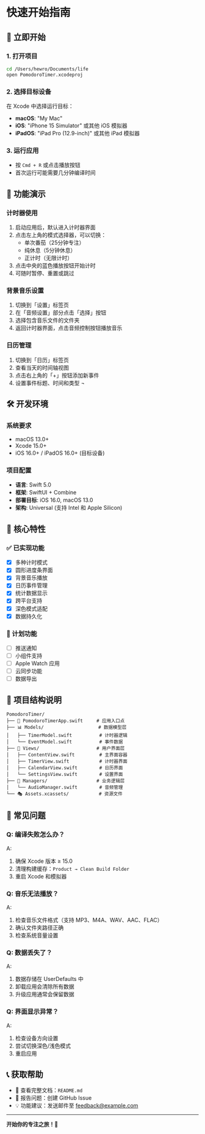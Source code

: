# 快速开始指南

## 🚀 立即开始

### 1. 打开项目
```bash
cd /Users/hewro/Documents/life
open PomodoroTimer.xcodeproj
```

### 2. 选择目标设备
在 Xcode 中选择运行目标：
- **macOS**: "My Mac"
- **iOS**: "iPhone 15 Simulator" 或其他 iOS 模拟器
- **iPadOS**: "iPad Pro (12.9-inch)" 或其他 iPad 模拟器

### 3. 运行应用
- 按 `Cmd + R` 或点击播放按钮
- 首次运行可能需要几分钟编译时间

## 📱 功能演示

### 计时器使用
1. 启动应用后，默认进入计时器界面
2. 点击左上角的模式选择器，可以切换：
   - 单次番茄（25分钟专注）
   - 纯休息（5分钟休息）
   - 正计时（无限计时）
3. 点击中央的蓝色播放按钮开始计时
4. 可随时暂停、重置或跳过

### 背景音乐设置
1. 切换到「设置」标签页
2. 在「音频设置」部分点击「选择」按钮
3. 选择包含音乐文件的文件夹
4. 返回计时器界面，点击音频控制按钮播放音乐

### 日历管理
1. 切换到「日历」标签页
2. 查看当天的时间轴视图
3. 点击右上角的「+」按钮添加新事件
4. 设置事件标题、时间和类型
¬
## 🛠️ 开发环境

### 系统要求
- macOS 13.0+
- Xcode 15.0+
- iOS 16.0+ / iPadOS 16.0+ (目标设备)

### 项目配置
- **语言**: Swift 5.0
- **框架**: SwiftUI + Combine
- **部署目标**: iOS 16.0, macOS 13.0
- **架构**: Universal (支持 Intel 和 Apple Silicon)

## 🎯 核心特性

### ✅ 已实现功能
- [x] 多种计时模式
- [x] 圆形进度条界面
- [x] 背景音乐播放
- [x] 日历事件管理
- [x] 统计数据显示
- [x] 跨平台支持
- [x] 深色模式适配
- [x] 数据持久化

### 🔄 计划功能
- [ ] 推送通知
- [ ] 小组件支持
- [ ] Apple Watch 应用
- [ ] 云同步功能
- [ ] 数据导出

## 📂 项目结构说明

```
PomodoroTimer/
├── 📱 PomodoroTimerApp.swift     # 应用入口点
├── 📊 Models/                    # 数据模型层
│   ├── TimerModel.swift          # 计时器逻辑
│   └── EventModel.swift          # 事件数据
├── 🎨 Views/                     # 用户界面层
│   ├── ContentView.swift         # 主界面容器
│   ├── TimerView.swift           # 计时器界面
│   ├── CalendarView.swift        # 日历界面
│   └── SettingsView.swift        # 设置界面
├── 🔧 Managers/                  # 业务逻辑层
│   └── AudioManager.swift        # 音频管理
└── 🎭 Assets.xcassets/           # 资源文件
```

## 🐛 常见问题

### Q: 编译失败怎么办？
A: 
1. 确保 Xcode 版本 ≥ 15.0
2. 清理构建缓存：`Product → Clean Build Folder`
3. 重启 Xcode 和模拟器

### Q: 音乐无法播放？
A:
1. 检查音乐文件格式（支持 MP3、M4A、WAV、AAC、FLAC）
2. 确认文件夹路径正确
3. 检查系统音量设置

### Q: 数据丢失了？
A:
1. 数据存储在 UserDefaults 中
2. 卸载应用会清除所有数据
3. 升级应用通常会保留数据

### Q: 界面显示异常？
A:
1. 检查设备方向设置
2. 尝试切换深色/浅色模式
3. 重启应用

## 📞 获取帮助

- 📖 查看完整文档：`README.md`
- 🐛 报告问题：创建 GitHub Issue
- 💡 功能建议：发送邮件至 feedback@example.com

---

**开始你的专注之旅！🍅**